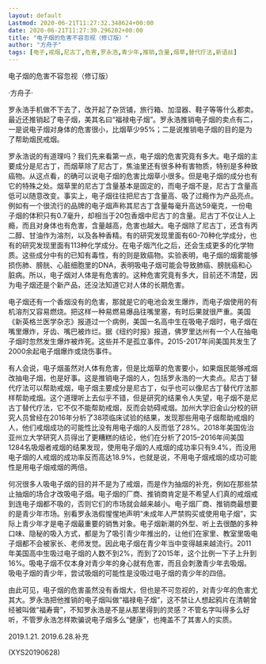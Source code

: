```yaml
---
layout: default
Lastmod: 2020-06-21T11:27:32.348624+00:00
date: 2020-06-21T11:27:30.296202+00:00
title: "电子烟的危害不容忽视（修订版）"
author: "方舟子"
tags: [电子,戒烟,尼古丁,危害,罗永浩,青少年,推销,含量,烟草,替代疗法,新语丝]
---
```


电子烟的危害不容忽视（修订版）

·方舟子·

罗永浩手机做不下去了，改开起了杂货铺，旅行箱、加湿器、鞋子等等什么都卖。最近还推销起了电子烟，美其名曰“福禄电子烟”。罗永浩推销电子烟的卖点有二，一是说电子烟对身体的危害很小，比烟草少95%；二是说推销电子烟的目的是为了帮助烟民戒烟。

罗永浩说的有道理吗？我们先来看第一点，电子烟的危害究竟有多大。电子烟的主要成分是尼古丁，而烟草除了尼古丁，焦油里还有很多种有害物质，特别是多种致癌物。从这点看，的确可以说电子烟的危害比烟草小很多。但是电子烟的成分也有它的特殊之处。烟草里的尼古丁含量基本是固定的，而电子烟不是，尼古丁含量高低可以随意改变。事实上，电子烟往往把尼古丁含量高、吸了过瘾作为产品亮点。例如有一个很流行的品牌的电子烟声称其尼古丁含量每毫升高达59毫克，一份电子烟的体积只有0.7毫升，却相当于20包香烟中尼古丁的含量。尼古丁不仅让人上瘾，而且对身体也有危害，含量越高，危害也越大。电子烟除了尼古丁，还含有丙二醇、甘油作为溶剂，以及各种香精。有的研究发现里面有60-70种化学成分，也有的研究发现里面有113种化学成分。在电子烟汽化之后，还会生成更多的化学物质。这些成分中有的已知有毒性，有的则是致癌物。实验表明，电子烟的烟雾能够损伤肺、膀胱、心脏细胞里的DNA，表明吸电子烟可能会导致肺癌、膀胱癌和心脏病。所以，电子烟对人体是有危害的。这种危害究竟有多大，目前还不清楚，因为电子烟还是个新产品，还没法知道它对人体的长期危害。

电子烟还有一个香烟没有的危害，那就是它的电池会发生爆炸，而电子烟使用的有机溶剂又容易燃烧。把这样一种易燃易爆品往嘴里塞，有时后果就很严重。美国《新英格兰医学杂志》报道过一个病例，美国一名高中生在吸电子烟时，电子烟在嘴里爆炸，牙齿、嘴巴被炸烂。据《纽约时报》报道，佛罗里达州有一个人在抽电子烟时忽然发生爆炸被炸死。这些并不是孤立事件。2015-2017年间美国共发生了2000余起电子烟爆炸或烧伤事件。

有人会说，电子烟虽然对人体有危害，但是比烟草的危害要小，如果烟民能够戒烟改抽电子烟，也是好事。这是推销电子烟的人，包括罗永浩的一大卖点。尼古丁替代疗法可以帮助戒烟，电子烟主要成分是尼古丁，似乎也可以像尼古丁替代疗法那样帮助戒烟。这个道理听上去似乎不错，但是研究的结果令人失望，电子烟不是尼古丁替代疗法，它不仅不能帮助戒烟，反而会妨碍戒烟。加州大学旧金山分校的研究人员曾经在2016年分析了38项临床试验的结果，发现那些用电子烟帮助戒烟的人，他们戒烟成功的可能性比没有用电子烟的人反而低了28%。2018年美国佐治亚州立大学研究人员得出了更糟糕的结论，他们在分析了2015–2016年间美国1284名吸烟者戒烟的结果发现，使用电子烟的人戒烟的成功率只有9.4%，而没用电子烟的人戒烟的成功率反而高达18.9%，也就是说，不用电子烟戒烟的成功可能性是用电子烟戒烟的两倍。

何况很多人吸电子烟的目的并不是为了戒烟，而是作为抽烟的补充，例如在那些禁止抽烟的场合才改吸电子烟。电子烟的厂商、推销商肯定是不希望人们真的戒烟戒到连电子烟都不吸的，否则它们的市场就会越来越小。电子烟厂商、推销商最想要的是青少年市场。别看罗永浩假惺惺地声明“未成年人严禁购买或使用电子烟”，实际上青少年才是电子烟最重要的销售对象。电子烟新潮的外型、听上去很酷的多种口味、隐秘的吸入方式，都是为了吸引青少年推出的，让他们在家里、教室里吸电子烟都不会被家长、老师发觉。因此电子烟在青少年当中变得越来越流行。2011年美国高中生吸过电子烟的人数不到2%，而到了2015年，这个比例一下子上升到16%。吸电子烟不仅本身对青少年的身心就有危害，而且会刺激青少年去吸烟。吸电子烟的青少年，尝试吸烟的可能性是没吸过电子烟的青少年的四倍。

由此可见，电子烟的危害虽然没有香烟大，但也是不可忽视的，对青少年的危害尤其大。罗永浩把他推销的电子烟叫做“福禄电子烟”，这不禁让人想起鸦片在清朝曾经被叫做“福寿膏”，不知罗永浩是不是从那里得到的灵感？不管名字叫得多么好听，不管罗永浩怎样欺骗说电子烟多么“健康”，也掩盖不了其害人的实质。

2019.1.21.    2019.6.28.补充

(XYS20190628)

